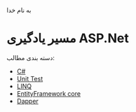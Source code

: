 به نام خدا
# مسیر یادگیری ASP.Net
دسته بندی مطالب:
* [C#](https://www.w3-farsi.com/downloads/csharp-in-simple-words/)
* [Unit Test](https://github.com/lpln25/asp/tree/main/Unit%20Test%20-xunit)
* [LINQ](https://www.w3-farsi.com/downloads/csharp-in-simple-words/)
* [EntityFramework core](https://github.com/lpln25/asp/tree/main/ORM)
* [Dapper](https://github.com/lpln25/asp/tree/main/Dapper)


<!-- Feb 2023 Muhamad Ganji Nezhad -->
